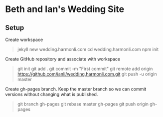 Beth and Ian's Wedding Site
===========================

Setup
-----

Create workspace

  > jekyll new wedding.harmonli.com
  > cd wedding.harmonli.com
  > npm init

Create GitHub repository and associate with workspace

  > git init
  > git add .
  > git commit -m "First commit"
  > git remote add origin https://github.com/ianli/wedding.harmonli.com.git
  > git push -u origin master

Create gh-pages branch.
Keep the master branch so we can commit versions without changing
what is published.

  > git branch gh-pages
  > git rebase master gh-pages
  > git push origin gh-pages
